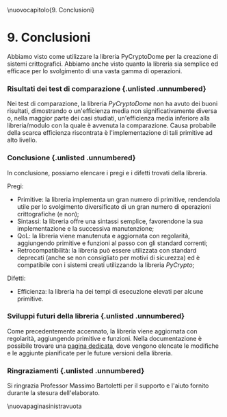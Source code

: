 \nuovocapitolo{9. Conclusioni}

# 9. Conclusioni
Abbiamo visto come utilizzare la libreria PyCryptoDome per la creazione di sistemi crittografici.
Abbiamo anche visto quanto la libreria sia semplice ed efficace per lo svolgimento di una vasta gamma di operazioni.

### Risultati dei test di comparazione {.unlisted .unnumbered}
Nei test di comparazione, la libreria *PyCryptoDome* non ha avuto dei buoni risultati, dimostrando o un'efficienza media non significativamente diversa o, nella maggior parte dei casi studiati, un'efficienza media inferiore alla libreria/modulo con la quale è avvenuta la comparazione.
Causa probabile della scarca efficienza riscontrata è l'implementazione di tali primitive ad alto livello.

### Conclusione {.unlisted .unnumbered}
In conclusione, possiamo elencare i pregi e i difetti trovati della libreria.

Pregi:

- Primitive: la libreria implementa un gran numero di primitive, rendendola utile per lo svolgimento diversificato di un gran numero di operazioni crittografiche (e non);
- Sintassi: la libreria offre una sintassi semplice, favorendone la sua implementazione e la successiva manutenzione;
- QoL: la libreria viene manutenuta e aggiornata con regolarità, aggiungendo primitive e funzioni al passo con gli standard correnti;
- Retrocompatibilità: la libreria può essere utilizzata con standard deprecati (anche se non consigliato per motivi di sicurezza) ed è compatibile con i sistemi creati utilizzando la libreria *PyCrypto*;

Difetti:

- Efficienza: la libreria ha dei tempi di esecuzione elevati per alcune primitive.

### Sviluppi futuri della libreria {.unlisted .unnumbered}
Come precedentemente accennato, la libreria viene aggiornata con regolarità, aggiungendo primitive e funzioni. Nella documentazione è possibile trovare una [pagina dedicata](https://pycryptodome.readthedocs.io/en/latest/src/future.html), dove vengono elencate le modifiche e le aggiunte pianificate per le future versioni della libreria.

### Ringraziamenti {.unlisted .unnumbered}
Si ringrazia Professor Massimo Bartoletti per il supporto e l'aiuto fornito durante la stesura dell'elaborato.

\nuovapaginasinistravuota
